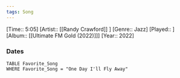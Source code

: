 ```yaml
---
tags: Song  
---
```

[Time:: 5:05]
[Artist:: [[Randy Crawford]] ]
[Genre:: Jazz]
[Played:: ]
[Album:: [[Ultimate FM Gold (2022)]]]
[Year:: 2022]
### Dates
````dataview
TABLE Favorite_Song
WHERE Favorite_Song = "One Day I'll Fly Away"
````